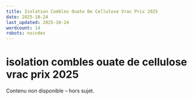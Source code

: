 ```yaml
---
title: Isolation Combles Ouate De Cellulose Vrac Prix 2025
date: 2025-10-24
last_updated: 2025-10-24
wordcount: 14
robots: noindex
---
```


# isolation combles ouate de cellulose vrac prix 2025

Contenu non disponible – hors sujet.